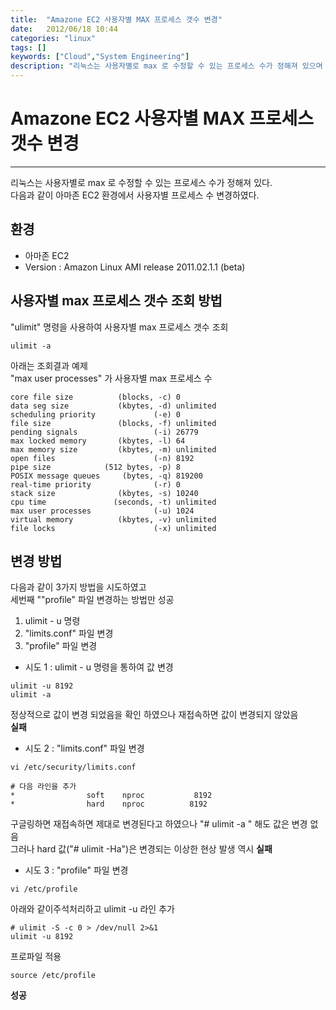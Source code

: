 ```yaml
---
title:  "Amazone EC2 사용자별 MAX 프로세스 갯수 변경"
date:   2012/06/18 10:44
categories: "linux"
tags: []
keywords: ["Cloud","System Engineering"]
description: "리눅스는 사용자별로 max 로 수정할 수 있는 프로세스 수가 정해져 있으며 아마존 EC2 환경에서 사용자별 프로세스 수 변경하였다."
---
```


# Amazone EC2 사용자별 MAX 프로세스 갯수 변경
---

리눅스는 사용자별로 max 로 수정할 수 있는 프로세스 수가 정해져 있다.  
다음과 같이 아마존 EC2 환경에서 사용자별 프로세스 수 변경하였다.

## 환경

- 아마존 EC2
- Version : Amazon Linux AMI release 2011.02.1.1 (beta)

## 사용자별 max 프로세스 갯수 조회 방법

"ulimit" 명령을 사용하여 사용자별 max 프로세스 갯수 조회

```
ulimit -a
```

아래는 조회결과 예제  
"max user processes" 가 사용자별 max 프로세스 수

```
core file size          (blocks, -c) 0
data seg size           (kbytes, -d) unlimited
scheduling priority             (-e) 0
file size               (blocks, -f) unlimited
pending signals                 (-i) 26779
max locked memory       (kbytes, -l) 64
max memory size         (kbytes, -m) unlimited
open files                      (-n) 8192
pipe size            (512 bytes, -p) 8
POSIX message queues     (bytes, -q) 819200
real-time priority              (-r) 0
stack size              (kbytes, -s) 10240
cpu time               (seconds, -t) unlimited
max user processes              (-u) 1024
virtual memory          (kbytes, -v) unlimited
file locks                      (-x) unlimited
```

## 변경 방법

다음과 같이 3가지 방법을 시도하였고  
세번째 ""profile" 파일 변경하는 방법만 성공

1. ulimit - u 명령
1. "limits.conf" 파일 변경
1. "profile" 파일 변경


- 시도 1 : ulimit - u 명령을 통하여 값 변경

```
ulimit -u 8192
ulimit -a
```

  정상적으로 값이 변경 되었음을 확인 하였으나 재접속하면 값이 변경되지 않았음  
  **실패**


- 시도 2 :  "limits.conf" 파일 변경

```
vi /etc/security/limits.conf
```

```
# 다음 라인을 추가
*                soft    nproc           8192
*                hard    nproc          8192
```

  구글링하면 재접속하면 제대로 변경된다고 하였으나 "# ulimit -a " 해도 값은 변경 없음  
  그러나 hard 값("# ulimit -Ha")은 변경되는 이상한 현상 발생 역시 **실패**


- 시도 3 :  "profile" 파일 변경

```
vi /etc/profile
```

아래와 같이주석처리하고 ulimit -u 라인 추가

```
# ulimit -S -c 0 > /dev/null 2>&1
ulimit -u 8192
```

프로파일 적용

```
source /etc/profile
```

**성공**